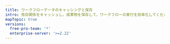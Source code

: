 ```yaml
---
title: ワークフローデータのキャッシングと保存
intro: 依存関係をキャッシュし、成果物を保存して、ワークフローの実行を効率化してください。
mapTopic: true
versions:
  free-pro-team: '*'
  enterprise-server: '>=2.22'
---
```


